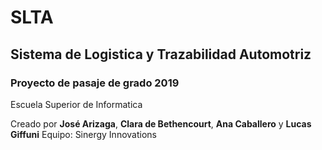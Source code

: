 # SLTA
## Sistema de Logistica y Trazabilidad Automotriz
### Proyecto de pasaje de grado 2019

Escuela Superior de Informatica

Creado por **José Arizaga**, **Clara de Bethencourt**, **Ana Caballero** y **Lucas Giffuni**
Equipo: Sinergy Innovations
